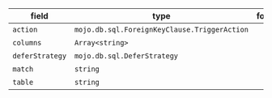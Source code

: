 | field | type | format | required | default | description |
|---|---|---|---|---|---|
| `action` | `mojo.db.sql.ForeignKeyClause.TriggerAction` |  | N |  |  |
| `columns` | `Array<string>` |  | N |  |
| `deferStrategy` | `mojo.db.sql.DeferStrategy` |  | N |  |  |
| `match` | `string` |  | N |  |
| `table` | `string` |  | N |  |
